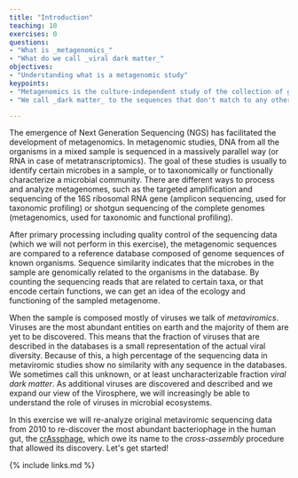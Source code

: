 ```yaml
---
title: "Introduction"
teaching: 10
exercises: 0
questions:
- "What is _metagenomics_"
- "What do we call _viral dark matter_"
objectives:
- "Understanding what is a metagenomic study"
keypoints:
- "Metagenomics is the culture-independent study of the collection of genomes from different microorganisms present in a complex sample."
- "We call _dark matter_ to the sequences that don't match to any other known sequence in the databases."

---
```


The emergence of Next Generation Sequencing (NGS) has facilitated the development of metagenomics. In metagenomic studies, DNA from all the organisms in a mixed sample is sequenced in a massively parallel way (or RNA in case of metatranscriptomics). The goal of these studies is usually to identify certain microbes in a sample, or to taxonomically or functionally characterize a microbial community. There are different ways to process and analyze metagenomes, such as the targeted amplification and sequencing of the 16S ribosomal RNA gene (amplicon sequencing, used for taxonomic profiling) or shotgun sequencing of the complete genomes (metagenomics, used for taxonomic and functional profiling).

After primary processing including quality control of the sequencing data (which we will not perform in this exercise), the metagenomic sequences are compared to a reference database composed of genome sequences of known organisms. Sequence similarity indicates that the microbes in the sample are genomically related to the organisms in the database. By counting the sequencing reads that are related to certain taxa, or that encode certain functions, we can get an idea of the ecology and functioning of the sampled metagenome.

When the sample is composed mostly of viruses we talk of *metaviromics*. Viruses are the most abundant entities on earth and the majority of them are yet to be discovered. This means that the fraction of viruses that are described in the databases is a small representation of the actual viral diversity. Because of this, a high percentage of the sequencing data in metaviromic studies show no similarity with any sequence in the databases. We sometimes call this unknown, or at least uncharacterizable fraction *viral dark matter*. As additional viruses are discovered and described and we expand our view of the Virosphere, we will increasingly be able to understand the role of viruses in microbial ecosystems.

In this exercise we will re-analyze original metaviromic sequencing data from 2010 to re-discover the most abundant bacteriophage in the human gut, the [crAssphage](https://en.wikipedia.org/wiki/crAssphage), which owe its name to the _cross-assembly_ procedure that allowed its discovery. Let's get started!


{% include links.md %}
